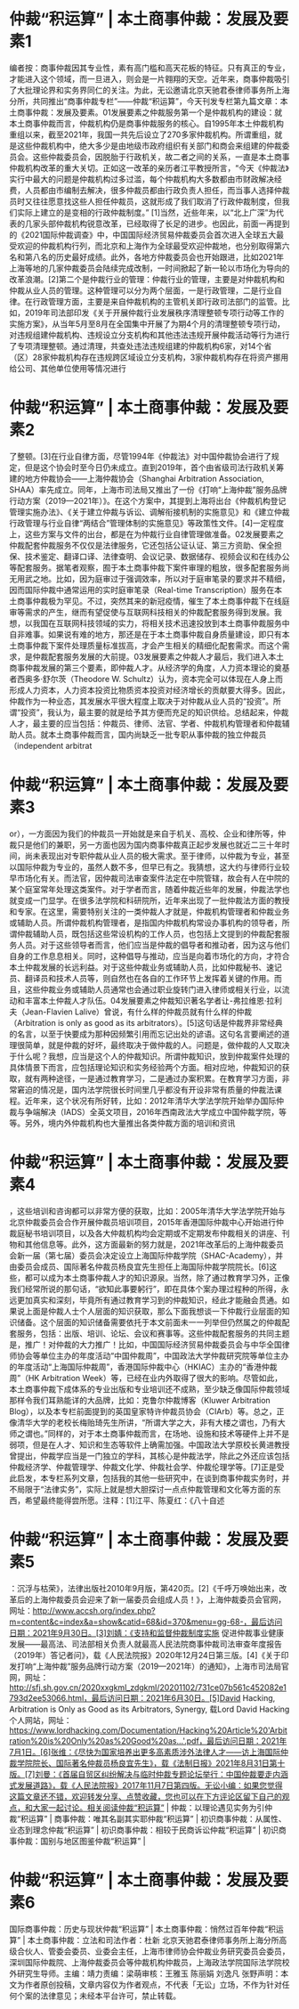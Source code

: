 # 仲裁“积运算” | 本土商事仲裁：发展及要素1

编者按：商事仲裁因其专业性，素有高门槛和高天花板的特征。只有真正的专业，才能进入这个领域，而一旦进入，则会是一片翱翔的天空。近年来，商事仲裁吸引了大批理论界和实务界同仁的关注。为此，无讼邀请北京天驰君泰律师事务所上海分所，共同推出“商事仲裁专栏”——仲裁“积运算”，今天刊发专栏第九篇文章：本土商事仲裁：发展及要素。01发展要素之仲裁服务第一个是仲裁机构的建设：就本土商事仲裁而言，仲裁机构仍是商事仲裁服务的核心。自1995年本土仲裁机构重组以来，截至2021年，我国一共先后设立了270多家仲裁机构。所谓重组，就是这些仲裁机构中，绝大多少是由地级市政府组织有关部门和商会来组建的仲裁委员会。这些仲裁委员会，因脱胎于行政机关，故二者之间的关系，一直是本土商事仲裁机构改革的重大关切。正如这一改革的亲历者江平教授所言，“今天《仲裁法》实行中最大的问题是仲裁机构过多过滥，每个仲裁机构大多数都由市财政解决经费，人员都由市编制去解决，很多仲裁员都由行政负责人担任，而当事人选择仲裁员时又往往愿意找这些人担任仲裁员，这就形成了我们取消了行政仲裁制度，但我们实际上建立的是变相的行政仲裁制度。” [1]当然，近些年来，以“北上广深”为代表的几家头部仲裁机构锐意改革，已经取得了长足的进步。也因此，前面一再提到的《2021国际仲裁调查》中，中国国际经济贸易仲裁委员会首次进入全球五大最受欢迎的仲裁机构行列，而北京和上海作为全球最受欢迎仲裁地，也分别取得第六名和第八名的历史最好成绩。此外，各地方仲裁委员会也开始跟进，比如2021年上海等地的几家仲裁委员会陆续完成改制，一时间掀起了新一轮以市场化为导向的改革浪潮。[2]第二个是仲裁行业的管理：仲裁行业的管理，主要是对仲裁机构和仲裁从业人员的管理。这种管理可以分为两个层面，一是行政管理，二是行业自律。在行政管理方面，主要是来自仲裁机构的主管机关即行政司法部门的监管。比如，2019年司法部印发《关于开展仲裁行业发展秩序清理整顿专项行动等工作的实施方案》，从当年5月至8月在全国集中开展了为期4个月的清理整顿专项行动，对违规组建仲裁机构、违规设立分支机构和其他违法违规开展仲裁活动等行为进行了专项清理整顿。通过清理，共查处违法违规组建的仲裁机构6家，对14个省（区）28家仲裁机构存在违规跨区域设立分支机构，3家仲裁机构存在将资产挪用给公司、其他单位使用等情况进行

# 仲裁“积运算” | 本土商事仲裁：发展及要素2

了整顿。[3]在行业自律方面，尽管1994年《仲裁法》对中国仲裁协会进行了规定，但是这个协会时至今日仍未成立。直到2019年，首个由省级司法行政机关筹建的地方仲裁协会——上海仲裁协会（Shanghai Arbitration Association, SHAA）率先成立。同年，上海市司法局又推出了一份《打响“上海仲裁”服务品牌行动方案（2019—2021年）》。在这个方案中，其提到上海将出台《仲裁机构登记管理实施办法》、《关于建立仲裁与诉讼、调解衔接机制的实施意见》和《建立仲裁行政管理与行业自律“两结合”管理体制的实施意见》等政策性文件。[4]一定程度上，这些方案与文件的出台，都是在为仲裁行业自律管理做准备。02发展要素之仲裁配套仲裁服务不仅仅是法律服务，它还包括公证认证、第三方资助、保全担保、技术鉴定、翻译口译、法律查明、会议记录、数据储存、视频会议和在线办公等配套服务。据笔者观察，囿于本土商事仲裁下案件审理的粗放，很多配套服务尚无用武之地。比如，因为庭审过于强调效率，所以对于庭审笔录的要求并不精细，因而国际仲裁中通常运用的实时庭审笔录（Real-time Transcription）服务在本土商事仲裁极为罕见。不过，突然其来的新冠疫情，催生了本土商事仲裁下在线庭审等需求的产生，继而有望促使与互联网科技相关的仲裁配套服务得到发展。我想，以我国在互联网科技领域的实力，将相关技术迅速投放到本土商事仲裁服务中自非难事。如果说有难的地方，那还是在于本土商事仲裁自身质量建设，即只有本土商事仲裁下案件处理质量标准拔高，才会产生相关的精细化配套需求。而这个需求，是仲裁配套服务发展的大前提。03发展要素之仲裁人才最后，我们进入本土商事仲裁发展的第三个要素，即仲裁人才。从经济学的角度，人力资本理论的奠基者西奥多·舒尔茨（Theodore W. Schultz）认为，资本完全可以体现在人身上而形成人力资本，人力资本投资比物质资本投资对经济增长的贡献要大得多。因此，仲裁作为一种业态，其发展水平很大程度上取决于对仲裁从业人员的“投资”。所谓“投资”，我认为，最主要的就是给予其方便而充足的知识供给。总结起来，仲裁人才，最主要的应当包括：仲裁员、律师、法官、学者、仲裁机构管理者和仲裁辅助人员。就本土商事仲裁而言，国内尚缺乏一批专职从事仲裁的独立仲裁员（independent arbitrat

# 仲裁“积运算” | 本土商事仲裁：发展及要素3

or），一方面因为我们的仲裁员一开始就是来自于机关、高校、企业和律所等，仲裁只是他们的兼职，另一方面也因为国内商事仲裁真正起步发展也就近二三十年时间，尚未表现出对专职仲裁从业人员的极大需求。至于律师，以仲裁为专业，甚至以国际仲裁为专业的，虽然人数不多，但早已有之。我猜想，这大约与律师行业较早市场化有关。而法官，因仲裁司法审查案件法定在中院管辖，故会有人在中院的某个庭室常年处理这类案件。对于学者而言，随着仲裁近些年的发展，仲裁法学也就变成一门显学。在很多法学院和科研院所，近年来出现了一批仲裁法方面的教授和专家。在这里，需要特别关注的一类仲裁人才就是，仲裁机构管理者和仲裁业务或辅助人员。所谓仲裁机构管理者，是指国内仲裁机构常设办事机构的领导者，所谓仲裁辅助人员，既包括这些常设机构的工作人员，也包括上文提到的仲裁配套服务人员。对于这些领导者而言，他们应当是仲裁的倡导者和推动者，因为这与他们自身的工作息息相关。同时，这种倡导与推动，应当是向着市场化的方向，才符合本土仲裁发展的长远利益。对于这些仲裁业务或辅助人员，比如仲裁秘书、速记员、翻译员和技术人员等，则自然也在各自的工作环节上发挥着关键的作用。而且，这些仲裁业务或辅助人员通常也会通过职业旋转门进入律师或相关行业，以流动和丰富本土仲裁人才队伍。04发展要素之仲裁知识著名学者让-弗拉维恩·拉利夫（Jean-Flavien Lalive）曾说，有什么样的仲裁员就有什么样的仲裁（Arbitration is only as good as its arbitrators）。[5]这句话是仲裁界非常经典的名言，以至于快要成为那种因频繁引用而忘记出处的谚语。这句名言要阐述的道理很简单，就是仲裁的好坏，最终取决于做仲裁的人。问题是，做仲裁的人又取决于什么呢？我想，应当是这个人的仲裁知识。所谓仲裁知识，放到仲裁案件处理的具体情景下而言，应包括理论知识和实务经验两个方面。相对应地，仲裁知识的获取，就有两种途径，一是通过教育学习，二是通过办案积累。在教育学习方面，非常窘迫的情况是，国内法学院很长时间里几乎都没有开设非常有质量的仲裁法课程。近年来，这个状况有所好转，比如：2012年清华大学法学院开始举办国际仲裁与争端解决（IADS）全英文项目，2016年西南政法大学成立中国仲裁学院，等等。另外，境内外仲裁机构也大量推出各类仲裁方面的培训和资讯

# 仲裁“积运算” | 本土商事仲裁：发展及要素4

，这些培训和咨询都可以非常方便的获取，比如：2005年清华大学法学院开始与北京仲裁委员会合作开展仲裁员培训项目，2015年香港国际仲裁中心开始进行仲裁庭秘书培训项目，以及各大仲裁机构均会定期或不定期发布仲裁相关的讲座、刊物和其他信息等。此外，这方面最新的努力就是，2021年改革后的上海仲裁委员会新一届（第七届）委员会决定设立上海国际仲裁学院（SHAC-Academy），并由委员会成员、国际著名仲裁员杨良宜先生担任上海国际仲裁学院院长。[6]这些，都可以成为本土商事仲裁人才的知识源泉。当然，除了通过教育学习外，正像我们经常所说的那句话，“欲知此事要躬行”，即在具体个案办理过程种的所得，永远更加真实和深刻，毕竟所有通过教育学习到的仲裁知识，经此才能融会贯通。如果说上面是仲裁人士个人层面的知识获取，那么下面我想谈一下仲裁行业层面的知识储备。这个层面的知识储备需要依托于本文前面未一一列举但仍然属之的仲裁配套服务，包括：出版、培训、论坛、会议和赛事等。这些仲裁配套服务的共同主题是，推广！对仲裁的大力推广！比如，中国国际经济贸易仲裁委员会与中华全国律师协会等单位主办的年度活动“中国仲裁周”，中国政法大学仲裁研究院等单位主办的年度活动“上海国际仲裁周”，香港国际仲裁中心（HKIAC）主办的“香港仲裁周”（HK Arbitration Week）等，已经在业内外取得了很大的影响。尽管如此，本土商事仲裁下成体系的专业出版和专业培训还不成熟，至少缺乏像国际仲裁领域那样令我们耳熟能详的大品牌，比如：克鲁尔仲裁博客（Kluwer Arbitration Blog），以及本专栏前面提到的英国皇家特许仲裁员协会（CIArb）等。总之，正像清华大学的老校长梅贻琦先生所讲，“所谓大学之大，非有大楼之谓也，乃有大师之谓也。”同样的，对于本土商事仲裁而言，在场地、设施和技术等硬件上并不是弱项，但是在人才、知识和生态等软件上确需加强。中国政法大学原校长黄进教授曾提出，仲裁学应当是一门独立的学科，其核心是仲裁法学，除此之外还应该包括仲裁经济学、仲裁管理学、仲裁文化学、仲裁社会学、仲裁伦理学等。[7]正是受此启发，本专栏系列文章，包括我的其他一些研究中，在谈到商事仲裁实务时，并不局限于“法律实务”，实际上就是想大胆探讨一点点仲裁管理和文化等方面的东西，希望最终能得尝所愿。注释：[1]江平、陈夏红：《八十自述

# 仲裁“积运算” | 本土商事仲裁：发展及要素5

：沉浮与枯荣》，法律出版社2010年9月版，第420页。[2]《千呼万唤始出来，改革后的上海仲裁委员会迎来了新一届委员会组成人员！》，上海仲裁委员会官网，网址：http://www.accsh.org/index.php?m=content&c=index&a=show&catid=68&id=370&menu=gg-68-，最后访问日期：2021年9月30日。[3]刘婧：《支持和监督仲裁制度实施 促进仲裁事业健康发展——最高法、司法部相关负责人就最高人民法院商事仲裁司法审查年度报告（2019年）答记者问》，载《人民法院报》2020年12月24日第三版。[4]《关于印发打响“上海仲裁”服务品牌行动方案（2019—2021年）的通知》，上海市司法局官网，网址：http://sfj.sh.gov.cn/2020xxgkml_zdgkml/20201102/731ce07b561c452082e1793d2ee53066.html，最后访问日期：2021年6月30日。[5]David Hacking, Arbitration is Only as Good as its Arbitrators, Synergy, 载Lord David Hacking个人网站，网址：https://www.lordhacking.com/Documentation/Hacking%20Article%20'Arbitration%20is%20Only%20as%20Good%20as...'.pdf，最后访问日期：2021年7月1日。[6]张维：《尽快为国家培养出更多高素质涉外法律人才——访上海国际仲裁学院院长、国际著名仲裁员杨良宜先生》，载《法制日报》2021年8月31日第十版。[7]刘曼：《首届自贸区纠纷解决与临时仲裁专题论坛举行：中国仲裁要走内涵式发展道路》，载《人民法院报》2017年11月7日第四版。无讼小编：如果您觉得这篇文章还不错，欢迎转发分享、点赞收藏，您也可以在下方评论区留下自己的观点，和大家一起讨论。相关阅读仲裁“积运算” | 仲裁：以理论遇见实务为引仲裁“积运算” | 商事仲裁：唯其名副其实耶仲裁“积运算” | 初识商事仲裁：从属性、业态到理念仲裁“积运算” | 初识商事仲裁：相较于民商诉讼仲裁“积运算” | 初识商事仲裁：国别与地区图鉴仲裁“积运算” | 

# 仲裁“积运算” | 本土商事仲裁：发展及要素6

国际商事仲裁：历史与现状仲裁“积运算” | 本土商事仲裁：悄然过百年仲裁“积运算” | 本土商事仲裁：立法和司法作者：杜新 北京天驰君泰律师事务所上海分所高级合伙人、管委会委员、业委会主任，上海市律师协会仲裁业务研究委员会委员，深圳国际仲裁院、上海仲裁委员会等仲裁机构仲裁员，上海政法学院国际法学院校外研究生导师。主编：靖力责编：梁萌审核：王雅玉 陈丽娟 刘逸凡 张野声明：本文为作者原创投稿，文章内容仅为作者观点，不代表「无讼」立场，不作为针对任何个案的法律意见；未经本平台许可，禁止转载。

